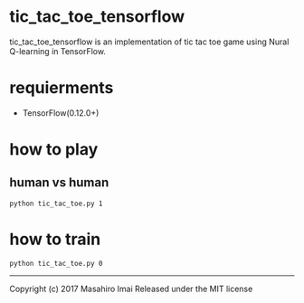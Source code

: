 # tic_tac_toe_tensorflow
tic_tac_toe_tensorflow is an implementation of tic tac toe game using Nural Q-learning in TensorFlow.

# requierments
- TensorFlow(0.12.0+)

# how to play
## human vs human
```
python tic_tac_toe.py 1
```

# how to train
```
python tic_tac_toe.py 0
```

---
Copyright (c) 2017 Masahiro Imai
Released under the MIT license
